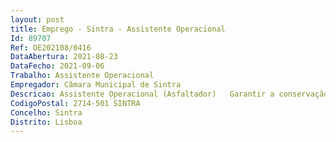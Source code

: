 ```yaml
--- 
layout: post
title: Emprego - Sintra - Assistente Operacional
Id: 89707
Ref: OE202108/0416
DataAbertura: 2021-08-23
DataFecho: 2021-09-06
Trabalho: Assistente Operacional
Empregador: Câmara Municipal de Sintra
Descricao: Assistente Operacional (Asfaltador)   Garantir a conservação e manutenção de pavimentos rodoviários, assegurando a execução regularização de bases e sub bases com tout venant, aplicando base betuminosas em  remendagem  ou em  tapetes”, acompanhando e procedendo a alterações ajustes necessários, garantindo também a manutenção e limpeza dos instrumentos maquinas, cumprindo as normas de higiene, saúde e segurança no trabalho. Competências transversais  Realização e Orientação para Resultados  Orientação para o Serviço Público  Responsabilidade e Compromisso com o Serviço  Adaptação e Melhoria Contínua.Competências especificas da carreira  Trabalho de Equipa e Cooperação  Orientação para a Segurança.Competências específicas do posto de trabalho  Otimização de Recursos  Organização e Método de Trabalho.Principais atividades Prepara e organiza o trabalho de acordo com as especificações técnicas e com as características das tarefas a executar, podendo comportar esforço físico Executa tarefas indicadas em folhas de obra, monitorizando o espaço público com objetivo de identificar as intervenções necessárias, garantindo a sinalização de segurança na obra Assegura tarefas de manutenção e conservação da rede viária através da aplicação de betão betuminoso e de massas asfálticas a frio, em ações de pavimentação sem pavimentadora, ou ações de pavimentação com espalhadora Deteta, após primeira rega no terreno, possíveis irregularidades, procedendo a sua reparação, aplicando uma nova rega de asfalto a esta camada de massas, depois da adequada cilindragem Espalha, por padejamento, pó de pedra (fila) sobre o revestimento utilizado Orienta, dando instruções, na manobra da caldeira e sua movimentação, diligenciando a manutenção, conservação e limpeza da caldeira e da mangueira, providenciando a reparação de eventuais avarias Responsabiliza se pelos equipamentos à sua guarda e pela sua correta utilização e quantificação, procedendo à limpeza e conservação dos instrumentos e ferramentas de trabalho e quando necessário, à manutenção e reparação dos mesmos Cumpre as regras de Saúde, Segurança e Higiene no Trabalho e de correta utilização dos equipamentos de proteção individual e coletiva.
CodigoPostal: 2714-501 SINTRA
Concelho: Sintra
Distrito: Lisboa
--- 
```

